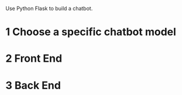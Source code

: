 Use Python Flask to build a chatbot.  
# 1  Choose a specific chatbot model    

# 2 Front End  

# 3 Back End  

